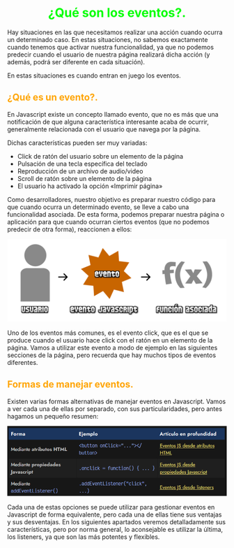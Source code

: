 # <span style="color:lime"><center>¿Qué son los eventos?.</center></span>

Hay situaciones en las que necesitamos realizar una acción cuando ocurra un determinado caso. En estas situaciones, no sabemos exactamente cuando tenemos que activar nuestra funcionalidad, ya que no podemos predecir cuando el usuario de nuestra página realizará dicha acción (y además, podrá ser diferente en cada situación).

En estas situaciones es cuando entran en juego los eventos.

## <span style="color:orange">¿Qué es un evento?.</span>
En Javascript existe un concepto llamado evento, que no es más que una notificación de que alguna característica interesante acaba de ocurrir, generalmente relacionada con el usuario que navega por la página.

Dichas características pueden ser muy variadas:

   - Click de ratón del usuario sobre un elemento de la página
   - Pulsación de una tecla específica del teclado
   - Reproducción de un archivo de audio/video
   - Scroll de ratón sobre un elemento de la página
   - El usuario ha activado la opción «Imprimir página»

Como desarrolladores, nuestro objetivo es preparar nuestro código para que cuando ocurra un determinado evento, se lleve a cabo una funcionalidad asociada. De esta forma, podemos preparar nuestra página o aplicación para que cuando ocurran ciertos eventos (que no podemos predecir de otra forma), reaccionen a ellos:

![alt text](./imagenes-eventos/eventos-javascript.png)

Uno de los eventos más comunes, es el evento click, que es el que se produce cuando el usuario hace click con el ratón en un elemento de la página. Vamos a utilizar este evento a modo de ejemplo en las siguientes secciones de la página, pero recuerda que hay muchos tipos de eventos diferentes.

## <span style="color:orange">Formas de manejar eventos.</span>
Existen varias formas alternativas de manejar eventos en Javascript. Vamos a ver cada una de ellas por separado, con sus particularidades, pero antes hagamos un pequeño resumen:

![alt text](./imagenes-eventos/image.png)

Cada una de estas opciones se puede utilizar para gestionar eventos en Javascript de forma equivalente, pero cada una de ellas tiene sus ventajas y sus desventajas. En los siguientes apartados veremos detalladamente sus características, pero por norma general, lo aconsejable es utilizar la última, los listeners, ya que son las más potentes y flexibles.